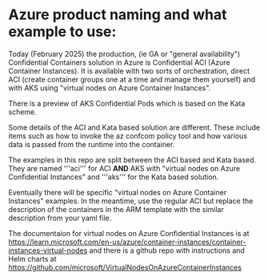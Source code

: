 # Azure product naming and what example to use:

Today (February 2025) the production, (ie GA or "general availability") Confidential Containers solution in Azure is Confidential ACI (Azure Container Instances). It is available with two sorts of orchestration, direct ACI (create container groups one at a time and manage them yourself) and with AKS using "virtual nodes on Azure Container Instances".

There is a preview of AKS Confidential Pods which is based on the Kata scheme.

Some details of the ACI and Kata based solution are different. These include items such as how to invoke the az confcom policy tool and how various data is passed from the runtime into the container.

The examples in this repo are split between the ACI based and Kata based. They are named '''aci''' for ACI **AND** AKS with "virtual nodes on Azure Confidential Instances" and '''aks''' for the Kata based solution.

Eventually there will be specific "virtual nodes on Azure Container Instances" examples. In the meantime, use the regular ACI but replace the description of the containers in the ARM template with the similar description from your yaml file.

The documentaion for virtual nodes on Azure Confidential Instances is at https://learn.microsoft.com/en-us/azure/container-instances/container-instances-virtual-nodes and there is a github repo with instructions and Helm charts at https://github.com/microsoft/VirtualNodesOnAzureContainerInstances

